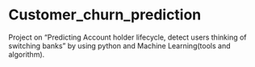 # Customer_churn_prediction
Project on “Predicting Account holder lifecycle, detect users thinking of switching banks” by using python and Machine Learning(tools and algorithm).
